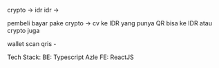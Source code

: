 crypto -> idr
idr -> 

pembeli bayar pake crypto -> cv ke IDR
yang punya QR bisa ke IDR atau crypto juga

wallet scan qris -

Tech Stack:
BE: Typescript Azle
FE: ReactJS